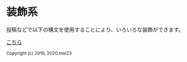# 装飾系

投稿などで以下の構文を使用することにより、いろいろな装飾ができます。

[こちら](/mfm-cheat-sheet)

<div class="copyright"><small>Copyright (c) 2019, 2020 mei23</small></div>
